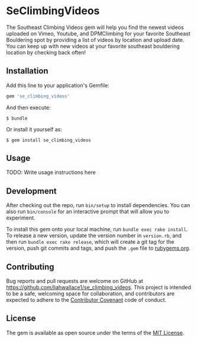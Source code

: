 # SeClimbingVideos

The Southeast Climbing Videos gem will help you find the newest videos uploaded on Vimeo, Youtube, and DPMClimbing for your favorite Southeast Bouldering spot by providing a list of videos by location and upload date. You can keep up with new videos at your favorite southeast bouldering location by checking back often!


## Installation

Add this line to your application's Gemfile:

```ruby
gem 'se_climbing_videos'
```

And then execute:

    $ bundle

Or install it yourself as:

    $ gem install se_climbing_videos

## Usage

TODO: Write usage instructions here

## Development

After checking out the repo, run `bin/setup` to install dependencies. You can also run `bin/console` for an interactive prompt that will allow you to experiment.

To install this gem onto your local machine, run `bundle exec rake install`. To release a new version, update the version number in `version.rb`, and then run `bundle exec rake release`, which will create a git tag for the version, push git commits and tags, and push the `.gem` file to [rubygems.org](https://rubygems.org).

## Contributing

Bug reports and pull requests are welcome on GitHub at https://github.com/liahwallace1/se_climbing_videos. This project is intended to be a safe, welcoming space for collaboration, and contributors are expected to adhere to the [Contributor Covenant](http://contributor-covenant.org) code of conduct.


## License

The gem is available as open source under the terms of the [MIT License](http://opensource.org/licenses/MIT).
